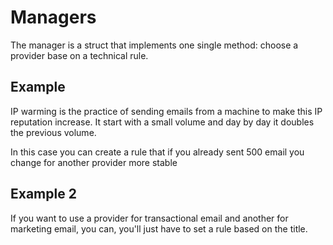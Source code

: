 # Managers

The manager is a struct that implements one single method: choose a provider base on a technical rule.

## Example

IP warming is the practice of sending emails from a machine to make this IP reputation increase. It start with a small volume and day by day it doubles the previous volume.

In this case you can create a rule that if you already sent 500 email you change for another provider more stable

## Example 2

If you want to use a provider for transactional email and another for marketing email, you can, you'll just have to set a rule based on the title.